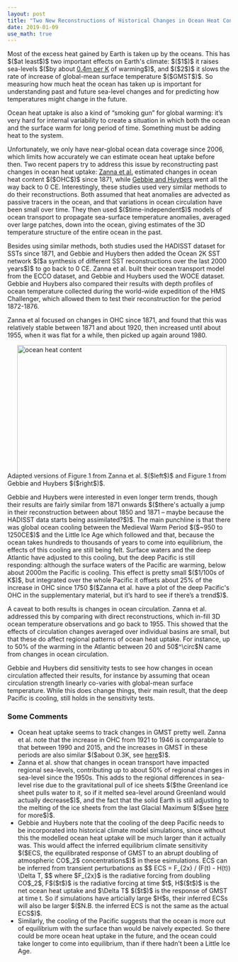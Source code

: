 ```yaml
---
layout: post
title: "Two New Reconstructions of Historical Changes in Ocean Heat Content"
date: 2019-01-09
use_math: true
---
```


<p>Most of the excess heat gained by Earth is taken up by the oceans. This has $($at least$)$ two important effects on Earth's climate: $($1$)$ it raises sea-levels $($by about <a href="https://www.pnas.org/content/pnas/110/34/13745.full.pdf">0.4m per K</a> of warming$)$, and $($2$)$ it slows the rate of increase of global-mean surface temperature $($GMST$)$. So measuring how much heat the ocean has taken up is important for understanding past and future sea-level changes and for predicting how temperatures might change in the future.</p>

<p>Ocean heat uptake is also a kind of “smoking gun” for global warming: it’s very hard for internal variability to create a situation in which both the ocean and the surface warm for long period of time. Something must be adding heat to the system.</p>

<p>Unfortunately, we only have near-global ocean data coverage since 2006, which limits how accurately we can estimate ocean heat uptake before then. Two recent papers try to address this issue by reconstructing past changes in ocean heat uptake: <a href="https://www.pnas.org/content/pnas/early/2019/01/04/1808838115.full.pdf">Zanna et al.</a> estimated changes in ocean heat content $($OHC$)$ since 1871, while <a href="http://science.sciencemag.org/content/sci/363/6422/70.full.pdf">Gebbie and Huybers</a> went all the way back to 0 CE. Interestingly, these studies used very similar methods to do their reconstructions. Both assumed that heat anomalies are advected as passive tracers in the ocean, and that variations in ocean circulation have been small over time. They then used $($time-independent$)$ models of ocean transport to propagate sea-surface temperature anomalies, averaged over large patches, down into the ocean, giving estimates of the 3D temperature structure of the entire ocean in the past.</p>

<p>Besides using similar methods, both studies used the HADISST dataset for SSTs since 1871, and Gebbie and Huybers then added the Ocean 2K SST network $($a synthesis of different SST reconstructions over the last 2000 years$)$ to go back to 0 CE. Zanna et al. built their ocean transport model from the ECCO dataset, and Gebbie and Huybers used the WOCE dataset. Gebbie and Huybers also compared their results with depth profiles of ocean temperature collected during the world-wide expedition of the HMS Challenger, which allowed them to test their reconstruction for the period 1872-1876.</p>

<p>Zanna et al focused on changes in OHC since 1871, and found that this was relatively stable between 1871 and about 1920, then increased until about 1955, when it was flat for a while, then picked up again around 1980.</p> 

<img src="http://nicklutsko.github.io/notes/images/ocean_heat_content.png" alt="ocean heat content" style="position:absolute; left:250px; width:473px;height:299px;" class="center">
<br /><br /><br /><br /><br /><br /><br /><br /><br /><br /><br /><br /><br /><br /><br /><br />

<p>Adapted versions of Figure 1 from Zanna et al. $($left$)$ and Figure 1 from Gebbie and Huybers $($right$)$.</p>

<p>Gebbie and Huybers were interested in even longer term trends, though their results are fairly similar from 1871 onwards $($there's actually a jump in their reconstruction between about 1850 and 1871 – maybe because the HADISST data starts being assimilated?$)$. The main punchline is that there was global ocean cooling between the Medieval Warm Period $($~950 to 1250CE$)$ and the Little Ice Age which followed and that, because the ocean takes hundreds to thousands of years to come into equilibrium, the effects of this cooling are still being felt. Surface waters and the deep Atlantic have adjusted to this cooling, but the deep Pacific is still responding: although the surface waters of the Pacific are warming, below about 2000m the Pacific is cooling. This effect is pretty small $($1/100s of K$)$, but integrated over the whole Pacific it offsets about 25% of the increase in OHC since 1750 $($Zanna et al. have a plot of the deep Pacific's OHC in the supplementary material, but it’s hard to see if there’s a trend$)$.</p>

<p>A caveat to both results is changes in ocean circulation. Zanna et al. addressed this by comparing with direct reconstructions, which in-fill 3D ocean temperature observations and go back to 1955. This showed that the effects of circulation changes averaged over individual basins are small, but that these do affect regional patterns of ocean heat uptake. For instance, up to 50% of the warming in the Atlantic between 20 and 50$^\circ$N came from changes in ocean circulation.</p> 

<p>Gebbie and Huybers did sensitivity tests to see how changes in ocean circulation affected their results, for instance by assuming that ocean circulation strength linearly co-varies with global-mean surface temperature. While this does change things, their main result, that the deep Pacific is cooling, still holds in the sensitivity tests.</p>

<h3>Some Comments</h3>

<ul>
<li>Ocean heat uptake seems to track changes in GMST pretty well. Zanna et al. note that the increase in OHC from 1921 to 1946 is comparable to that between 1990 and 2015, and the increases in GMST in these periods are also similar $($about 0.3K, see <a href="https://earthobservatory.nasa.gov/features/GlobalWarming/page2.php">here</a>$)$.</li>
<li>Zanna et al. show that changes in ocean transport have impacted regional sea-levels, contributing up to about 50% of regional changes in sea-level since the 1950s. This adds to the regional differences in sea-level rise due to the gravitational pull of ice sheets $($the Greenland ice sheet pulls water to it, so if it melted sea-level around Greenland would actually decrease$)$, and the fact that the solid Earth is still adjusting to the melting of the ice sheets from the last Glacial Maximum $($see <a href="https://www.theguardian.com/environment/ng-interactive/2018/sep/12/greenland-antarctic-ice-sheet-sea-level-rise-science-climate">here</a> for more$)$.</li>
<li>Gebbie and Huybers note that the cooling of the deep Pacific needs to be incorporated into historical climate model simulations, since without this the modelled ocean heat uptake will be much larger than it actually was. This would affect the inferred equilibrium climate sensitivity $($ECS, the equilibrated response of GMST to an abrupt doubling of atmospheric CO$_2$ concentrations$)$ in these esimulations. ECS can be inferred from transient perturbations as 
$$
ECS = F_{2x} / (F(t) - H(t)) \Delta T,
$$
where $F_{2x}$ is the radiative forcing from doubling CO$_2$, F$($t$)$ is the radiative forcing at time $t$, H$($t$)$ is the net ocean heat uptake and $\Delta T$ $($t$)$ is the response of GMST at time t. So if simulations have articially large $H$s, their inferred ECSs will also be larger $($N.B. the inferred ECS is not the same as the actual ECS$)$.</li>
<li>Similarly, the cooling of the Pacific suggests that the ocean is more out of equilibrium with the surface than would be naively expected. So there could be more ocean heat uptake in the future, and the ocean could take longer to come into equilibrium, than if there hadn't been a Little Ice Age.</li>
</ul>









